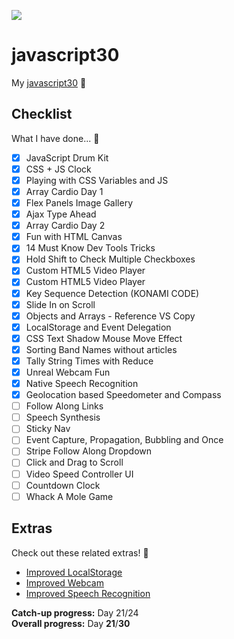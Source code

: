 ![](https://javascript30.com/images/JS3-social-share.png)

# javascript30

My [javascript30](https://javascript30.com) 🎉

## Checklist
What I have done... 🤔

- [x] JavaScript Drum Kit
- [x] CSS + JS Clock
- [x] Playing with CSS Variables and JS
- [x] Array Cardio Day 1
- [x] Flex Panels Image Gallery
- [x] Ajax Type Ahead
- [x] Array Cardio Day 2
- [x] Fun with HTML Canvas
- [x] 14 Must Know Dev Tools Tricks
- [x] Hold Shift to Check Multiple Checkboxes
- [x] Custom HTML5 Video Player
- [x] Custom HTML5 Video Player
- [x] Key Sequence Detection (KONAMI CODE)
- [x] Slide In on Scroll
- [x] Objects and Arrays - Reference VS Copy
- [x] LocalStorage and Event Delegation
- [x] CSS Text Shadow Mouse Move Effect
- [x] Sorting Band Names without articles
- [x] Tally String Times with Reduce
- [x] Unreal Webcam Fun
- [x] Native Speech Recognition
- [x] Geolocation based Speedometer and Compass
- [ ] Follow Along Links
- [ ] Speech Synthesis
- [ ] Sticky Nav
- [ ] Event Capture, Propagation, Bubbling and Once
- [ ] Stripe Follow Along Dropdown
- [ ] Click and Drag to Scroll
- [ ] Video Speed Controller UI
- [ ] Countdown Clock
- [ ] Whack A Mole Game

## Extras
Check out these related extras! 🤗

- [Improved LocalStorage](https://github.com/jsmiith/javascript30-localstorage)
- [Improved Webcam](https://github.com/jsmiith/javascript30-webcam)
- [Improved Speech Recognition](https://github.com/jsmiith/javascript30-speechrecognition)

**Catch-up progress:** Day 21/24<br>
**Overall progress:** Day **21**/**30**